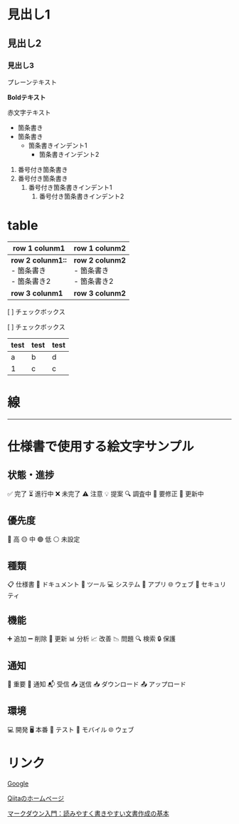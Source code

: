 # 見出し1

## 見出し2

### 見出し3

プレーンテキスト

**Boldテキスト**

赤文字テキスト

- 箇条書き
- 箇条書き 
    - 箇条書きインデント1
        - 箇条書きインデント2

1. 番号付き箇条書き
1. 番号付き箇条書き 
    1. 番号付き箇条書きインデント1
        1. 番号付き箇条書きインデント2

# table



| row 1 colunm1 | row 1 colunm2 |
| -------------------------------- | ------------------------------ |
| **row 2 colunm1::**<br>- 箇条書き<br>- 箇条書き2 | **row 2 colunm2**<br>- 箇条書き<br>- 箇条書き2 |
| **row 3 colunm1** | **row 3 colunm2** |


[ ] チェックボックス

[ ] チェックボックス

| test | test | test |
| ---- | ---- | ---- |
| a | b | d |
| 1 | c | c |


# 線

---

# 仕様書で使用する絵文字サンプル

## 状態・進捗

✅ 完了 ⏳ 進行中 ❌ 未完了 ⚠️ 注意 💡 提案 🔍 調査中 📝 要修正 🔄 更新中

## 優先度

🔴 高 🟡 中 🟢 低 ⚪ 未設定

## 種類

📋 仕様書 📝 ドキュメント 🔧 ツール 💻 システム 📱 アプリ 🌐 ウェブ 🔐 セキュリティ

## 機能

➕ 追加 ➖ 削除 🔄 更新 📊 分析 📈 改善 📉 問題 🔍 検索 🔒 保護

## 通知

📢 重要 🔔 通知 📬 受信 📤 送信 📥 ダウンロード 📤 アップロード

## 環境

💻 開発 🖥️ 本番 🔧 テスト 📱 モバイル 🌐 ウェブ

# リンク

[Google](https://www.google.com/)

[Qiitaのホームページ](https://qiita.com/)

​[マークダウン入門：読みやすく書きやすい文書作成の基本](https://zenn.dev/acntechjp/articles/572fff727d91e8)